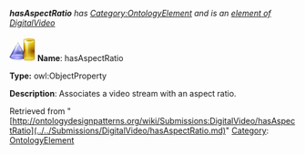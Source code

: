 ___hasAspectRatio__ has [Category:OntologyElement](../../Category/OntologyElement.md "Category:OntologyElement") and is an [element of](../../Property/ElementOf.md "Property:ElementOf") [DigitalVideo](../../Submissions/DigitalVideo.md "Submissions:DigitalVideo")_


  




[![ObjectProperty](../../images/thumb/c/c3/ObjectProperty.gif/45px-ObjectProperty.gif)](../../Image/ObjectProperty.gif.md "ObjectProperty")
__Name__: hasAspectRatio 


__Type:__ owl:ObjectProperty 


__Description__: Associates a video stream with an aspect ratio. 





Retrieved from "[http://ontologydesignpatterns.org/wiki/Submissions:DigitalVideo/hasAspectRatio](../../Submissions/DigitalVideo/hasAspectRatio.md)"
 [Category](http://ontologydesignpatterns.org/wiki/Special:Categories "Special:Categories"): [OntologyElement](../../Category/OntologyElement.md "Category:OntologyElement")